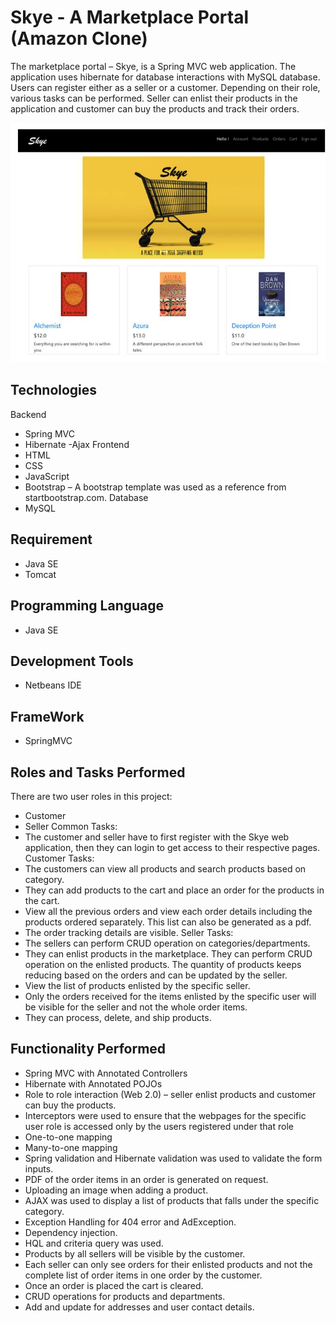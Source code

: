 # Skye - A Marketplace Portal (Amazon Clone) 

The marketplace portal – Skye, is a Spring MVC web application. The application uses hibernate for database interactions with MySQL database. Users can register either as a seller or a customer. Depending on their role, various tasks can be performed. Seller can enlist their products in the application and customer can buy the products and track their orders.

![Skye - A Marketplace Portal ](demo/p2.JPG)

## Technologies

Backend
- Spring MVC
- Hibernate
-Ajax
Frontend
-  HTML
- CSS
- JavaScript
- Bootstrap – A bootstrap template was used as a reference from startbootstrap.com.
Database
- MySQL

## Requirement
- Java SE
- Tomcat

## Programming Language 
- Java SE

## Development Tools
- Netbeans IDE

## FrameWork
- SpringMVC

## Roles and Tasks Performed
There are two user roles in this project:
- Customer
- Seller
Common Tasks:
- The customer and seller have to first register with the Skye web application, then they can login to get access to their respective pages.
Customer Tasks:
-  The customers can view all products and search products based on category.
-  They can add products to the cart and place an order for the products in the cart.
-  View all the previous orders and view each order details including the products ordered separately. This list can also be generated as a pdf.
- The order tracking details are visible.
Seller Tasks:
- The sellers can perform CRUD operation on categories/departments.
-  They can enlist products in the marketplace. They can perform CRUD operation on the enlisted products. The quantity of products keeps reducing based on the orders and can be updated by the seller.
-  View the list of products enlisted by the specific seller.
-  Only the orders received for the items enlisted by the specific user will be visible for the seller and not the whole order items.
-  They can process, delete, and ship products.

## Functionality Performed
- Spring MVC with Annotated Controllers
-  Hibernate with Annotated POJOs
- Role to role interaction (Web 2.0) – seller enlist products and customer can buy the products.
-  Interceptors were used to ensure that the webpages for the specific user role is accessed only by the users registered under that role
-  One-to-one mapping 
-  Many-to-one mapping 
-  Spring validation and Hibernate validation was used to validate the form inputs. 
- PDF of the order items in an order is generated on request.
-  Uploading an image when adding a product.
- AJAX was used to display a list of products that falls under the specific category.
-  Exception Handling for 404 error and AdException.
- Dependency injection.
-  HQL and criteria query was used.
- Products by all sellers will be visible by the customer.
- Each seller can only see orders for their enlisted products and not the complete list of order items in one order by the customer.
-  Once an order is placed the cart is cleared.
-  CRUD operations for products and departments.
-  Add and update for addresses and user contact details.


